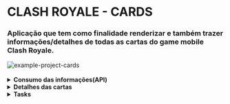 # CLASH ROYALE - CARDS

### Aplicação que tem como finalidade renderizar e também trazer informações/detalhes de todas as cartas do game mobile Clash Royale.

<img src="./project-example/clash-royale-cards.gif" alt="example-project-cards" />
<br><br>

<details>
  <br />
    <summary><strong>Consumo das informações(API)</strong></summary>
    <p>Todas os dados das cartas(nomes, imagens e níveis das cartas) foram obtidas da api própria do game <a href="https://clashroyale.com/pt/">Clash Royale</a>, que é disponibilizada para os desenvolvidos através deste <a href="https://developer.clashroyale.com/#/">site.</a></p>
</details>

<details>
  <br />
    <summary><strong>Detalhes das cartas</strong></summary>
    <p>Ao selecionar uma carta o usuário e redirecionado ao <a href="https://royaleapi.com/">RoyaleAPI,</a> que possui todas as informações do game mobile <a href="https://clashroyale.com/pt/">Clash Royale</a> e, o principal para este projeto que são as informações de cada carta, com isso trazendo informações e estatísticas de cada card game.</p>
</details>

<details>
<summary><strong>Tasks</strong></summary>
  <br />

    - ReactJS
    - Typescript
    - StyledComponent
    - React-Icons
</details>
